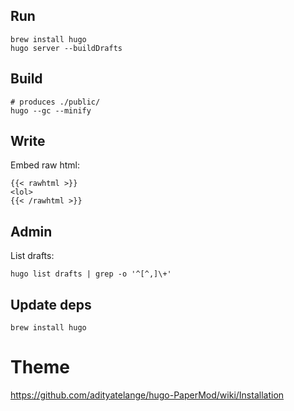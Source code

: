 
## Run

    brew install hugo
    hugo server --buildDrafts

## Build

    # produces ./public/
    hugo --gc --minify

## Write

Embed raw html:

    {{< rawhtml >}}
    <lol>
    {{< /rawhtml >}}

## Admin

List drafts:

    hugo list drafts | grep -o '^[^,]\+'

## Update deps

    brew install hugo

# Theme

https://github.com/adityatelange/hugo-PaperMod/wiki/Installation
